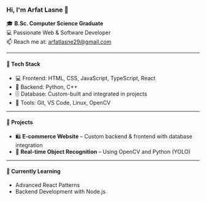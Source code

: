 ### Hi, I'm Arfat Lasne 👋

🎓 **B.Sc. Computer Science Graduate**  
💻 Passionate Web & Software Developer  
📫 Reach me at: arfatlasne29@gmail.com  

---

#### 🚀 Tech Stack
- 💻 Frontend: HTML, CSS, JavaScript, TypeScript, React
- 🔧 Backend: Python, C++
- 🗄️ Database: Custom-built and integrated in projects
- 🧠 Tools: Git, VS Code, Linux, OpenCV

---

#### 🧩 Projects
- 🛍️ **E-commerce Website** – Custom backend & frontend with database integration  
- 🎯 **Real-time Object Recognition** – Using OpenCV and Python (YOLO)

---

#### 🌱 Currently Learning
- Advanced React Patterns  
- Backend Development with Node.js

